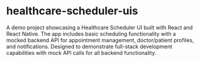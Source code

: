 # healthcare-scheduler-uis
A demo project showcasing a Healthcare Scheduler UI built with React and React Native. The app includes basic scheduling functionality with a mocked backend API for appointment management, doctor/patient profiles, and notifications. Designed to demonstrate full-stack development capabilities with mock API calls for all backend functionality.
